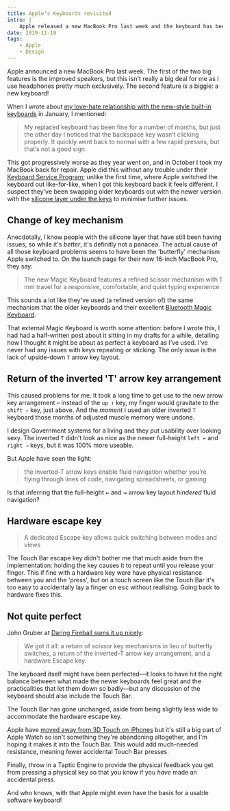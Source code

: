 ```yaml
---
title: Apple's Keyboards revisited
intro: |
    Apple released a new MacBook Pro last week and the keyboard has been revised, fixing almost all the issues the current/outgoing models have.
date: 2019-11-19
tags:
    - Apple
    - Design
---
```


Apple announced a new MacBook Pro last week. The first of the two big features is the improved speakers, but this isn't really a big deal for me as I use headphones pretty much exclusively. The second feature *is* a biggie: a new keyboard!

When I wrote about [my love-hate relationship with the new-style built-in keyboards](/blog/the-new-macbook-keyboard) in January, I mentioned:

> My replaced keyboard has been fine for a number of months, but just the other day I noticed that the backspace key wasn’t clicking properly. It quickly went back to normal with a few rapid presses, but that’s not a good sign.

This got progressively worse as they year went on, and in October I took my MacBook back for repair. Apple did this without any trouble under their [Keyboard Service Program](https://support.apple.com/keyboard-service-program-for-mac-notebooks); unlike the first time, where Apple switched the keyboard out like-for-like, when I got this keyboard back it feels different. I suspect they've been swapping older keyboards out with the newer version with the [silicone layer under the keys](https://www.theverge.com/2018/7/13/17570538/apple-macbook-pro-keyboard-design-patent-dust-dirt-liquid-resistant-ifixit) to minimise further issues.


## Change of key mechanism

Anecdotally, I know people with the silicone layer that have still been having issues, so while it's *better*, it's definitly not a panacea. The actual cause of all those keyboard problems seems to have been the 'butterfly' mechanism Apple switched to. On the launch page for their new 16-inch MacBook Pro, they say:

> The new Magic Keyboard features a refined scissor mechanism with 1 mm travel for a responsive, comfortable, and quiet typing experience

This sounds a lot like they've used (a refined version of) the same mechanism that the older keyboards and their excellent [Bluetooth Magic Keyboard](https://www.apple.com/uk/shop/product/MLA22B/A/magic-keyboard-british-english).

That external Magic Keyboard is worth some attention: before I wrote this, I had had a half-written post about it sitting in my drafts for a while, detailing how I thought it might be about as perfect a keyboard as I've used. I've never had any issues with keys repeating or sticking. The only issue is the lack of upside-down `T` arrow key layout.


## Return of the inverted 'T' arrow key arrangement

This caused problems for me. It took a long time to get use to the new arrow key arrangement – instead of the `up ↑` key, my finger would gravitate to the `shift ⇧` key, just above. And the *moment* I used an older inverted `T` keyboard those months of adjusted muscle memory were undone.

I design Government systems for a living and they put usability over looking sexy. The inverted `T` didn't look as nice as the newer full-height `left ←` and `right →` keys, but it was 100% more useable.

But Apple have seen the light:

> the inverted-T arrow keys enable fluid navigation whether you’re flying through lines of code, navigating spreadsheets, or gaming

Is that inferring that the full-height <kbd title="left">←</kbd> and <kbd title="right">→</kbd> arrow key layout *hindered* fluid navigation?


## Hardware escape key

> A dedicated Escape key allows quick switching between modes and views

The Touch Bar escape key didn't bother me that much aside from the implementation: holding the key causes it to repeat until you release your finger. This if fine with a hardware key were have physical resistance between you and the 'press', but on a touch screen like the Touch Bar it's too easy to accidentally lay a finger on <kbd title="escape">esc</kbd> without realising. Going back to hardware fixes this.


## Not quite perfect

John Gruber at [Daring Fireball sums it up nicely](https://daringfireball.net/2019/11/16-inch_macbook_pro_first_impressions):

> We got it all: a return of scissor key mechanisms in lieu of butterfly switches, a return of the inverted-T arrow key arrangement, and a hardware Escape key.

The keyboard itself might have been perfected—it looks to have hit the right balance between what made the newer keyboards feel great and the practicalities that let them down so badly—but any discussion of the keyboard should also include the Touch Bar.

The Touch Bar has gone unchanged, aside from being slightly less wide to accommodate the hardware escape key.

Apple have [moved away from 3D Touch on iPhones](https://tempertemper.net/blog/iphone-event-2019) but it's still a big part of Apple Watch so isn't something they're abandoning altogether, and I'm hoping it makes it into the Touch Bar. This would add much-needed resistance, meaning fewer accidental Touch Bar presses.

Finally, throw in a Taptic Engine to provide the physical feedback you get from pressing a physical key so that you know if you *have* made an accidental press.

And who knows, with that Apple might even have the basis for a usable software keyboard!

